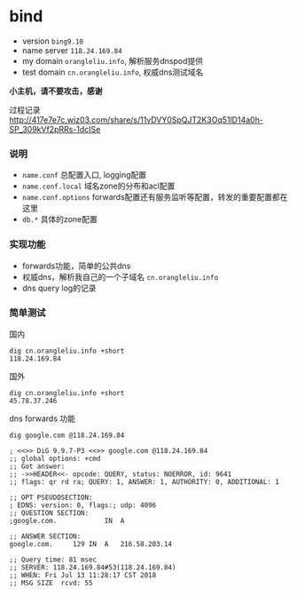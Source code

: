 bind
=====

* version    `bing9.10`
* name server  `118.24.169.84`
* my domain   `orangleliu.info`, 解析服务dnspod提供
* test domain  `cn.orangleliu.info`, 权威dns测试域名

**小主机，请不要攻击，感谢**

过程记录 http://417e7e7c.wiz03.com/share/s/11vDVY0SpQJT2K3Oq51lD14a0h-SP_309kVf2pRRs-1dcISe

### 说明 

* `name.conf` 总配置入口, logging配置
* `name.conf.local` 域名zone的分布和acl配置
* `name.conf.options` forwards配置还有服务监听等配置，转发的重要配置都在这里
* `db.*` 具体的zone配置

### 实现功能

* forwards功能，简单的公共dns
* 权威dns，解析我自己的一个子域名 `cn.orangleliu.info`
* dns query log的记录

### 简单测试 

国内
```
dig cn.orangleliu.info +short
118.24.169.84
```

国外
```
dig cn.orangleliu.info +short
45.78.37.246
```

dns forwards 功能
```
dig google.com @118.24.169.84

; <<>> DiG 9.9.7-P3 <<>> google.com @118.24.169.84
;; global options: +cmd
;; Got answer:
;; ->>HEADER<<- opcode: QUERY, status: NOERROR, id: 9641
;; flags: qr rd ra; QUERY: 1, ANSWER: 1, AUTHORITY: 0, ADDITIONAL: 1

;; OPT PSEUDOSECTION:
; EDNS: version: 0, flags:; udp: 4096
;; QUESTION SECTION:
;google.com.			IN	A

;; ANSWER SECTION:
google.com.		129	IN	A	216.58.203.14

;; Query time: 81 msec
;; SERVER: 118.24.169.84#53(118.24.169.84)
;; WHEN: Fri Jul 13 11:28:17 CST 2018
;; MSG SIZE  rcvd: 55
```